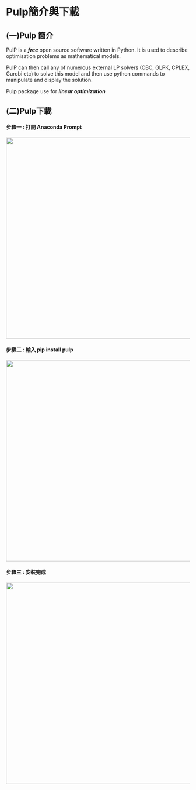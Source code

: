 # Pulp簡介與下載
## (一)Pulp 簡介

PulP is a ***free*** open source software written in Python. It is used to describe optimisation problems as mathematical models.

PulP can then call any of numerous external LP solvers (CBC, GLPK, CPLEX, Gurobi etc) to solve this model and then use python commands to manipulate and display the solution.

Pulp package use for ***linear optimization***

## (二)Pulp下載

#### 步驟一 : 打開 Anaconda Prompt
<img src="https://github.com/jasonyoyo/python-pulp/blob/master/picture/anaconda%20prompt.png" width="550">

#### 步驟二 : 輸入 pip install pulp
<img src="https://github.com/jasonyoyo/python-pulp/blob/master/picture/install%20pip.png" width="550">

#### 步驟三 : 安裝完成
<img src="https://github.com/jasonyoyo/python-pulp/blob/master/picture/success.png" width="550">
